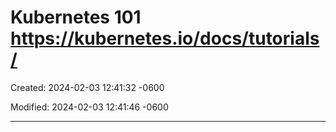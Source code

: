 # Kubernetes 101 https://kubernetes.io/docs/tutorials/

Created: 2024-02-03 12:41:32 -0600

Modified: 2024-02-03 12:41:46 -0600

---


